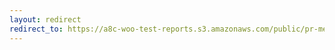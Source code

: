 ```yaml
---
layout: redirect
redirect_to: https://a8c-woo-test-reports.s3.amazonaws.com/public/pr-merge/42992/api/index.html
---
```


